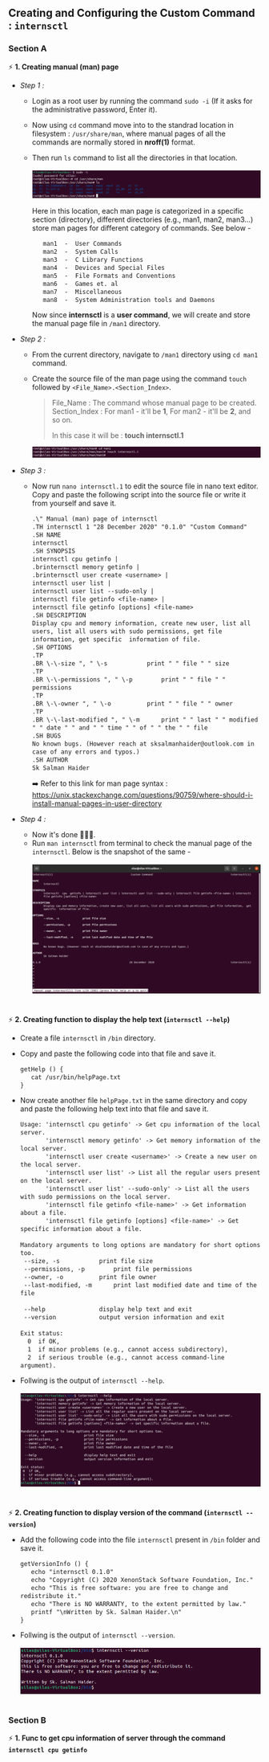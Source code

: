 ## Creating and Configuring the Custom Command : `internsctl`
### Section A
⚡ **1. Creating manual (man) page**
- *Step 1 :* 
  * Login as a root user by running the command `sudo -i` (If it asks for the administrative password, Enter it).
  * Now using `cd` command move into to the standrad location in filesystem : `/usr/share/man`, where manual pages of all the commands are normally stored in **nroff(1)** format.
  * Then run `ls` command to list all the directories in that location.\
  \
    <img src = "/images/img_1.png">
  
    Here in this location, each man page is categorized in a specific section (directory), different directories (e.g., man1, man2, man3...) store man pages for different category of commands. See below -
   
     ```
        man1  -  User Commands
        man2  -  System Calls
        man3  -  C Library Functions
        man4  -  Devices and Special Files
        man5  -  File Formats and Conventions
        man6  -  Games et. al
        man7  -  Miscellaneous
        man8  -  System Administration tools and Daemons
     ```
     Now since **internsctl** is a **user command**, we will create and store the manual page file in `/man1` directory.
   
- *Step 2 :*
  * From the current directory, navigate to `/man1` directory using `cd man1` command.
  * Create the source file of the man page using the command `touch` followed by `<File_Name>.<Section_Index>`.

    > File_Name : The command whose manual page to be created.\
    > Section_Index : For man1 - it'll be **1**, For man2 - it'll be **2**, and so on.
    >
    > In this case it will be : **touch internsctl.1**
    
    <img src = "/images/img_2.png">
- *Step 3 :*    
  * Now run `nano internsctl.1` to edit the source file in nano text editor. Copy and paste the following script into the source file or write it from yourself and save it.
    ```
    .\" Manual (man) page of internsctl
    .TH internsctl 1 "28 December 2020" "0.1.0" "Custom Command"
    .SH NAME
    internsctl
    .SH SYNOPSIS
    internsctl cpu getinfo |
    .brinternsctl memory getinfo |
    .brinternsctl user create <username> |
    internsctl user list |
    internsctl user list --sudo-only |
    internsctl file getinfo <file-name> |
    internsctl file getinfo [options] <file-name> 
    .SH DESCRIPTION
    Display cpu and memory information, create new user, list all users, list all users with sudo permissions, get file information, get specific  information of file.  
    .SH OPTIONS
    .TP
    .BR \-\-size ", " \-s			print " " file " " size
    .TP
    .BR \-\-permissions ", " \-p		print " " file " " permissions
    .TP
    .BR \-\-owner ", " \-o			print " " file " " owner
    .TP
    .BR \-\-last-modified ", " \-m		print " " last " " modified " " date " " and " " time " " of " " the " " file
    .SH BUGS
    No known bugs. (However reach at sksalmanhaider@outlook.com in case of any errors and typos.)
    .SH AUTHOR
    Sk Salman Haider
    ```
    ➡️ Refer to this link for man page syntax : https://unix.stackexchange.com/questions/90759/where-should-i-install-manual-pages-in-user-directory
    
- *Step 4 :*
  * Now it's done 🎉🔥🤩.
  * Run `man internsctl` from terminal to check the manual page of the `internsctl`. Below is the snapshot of the same -\
  \
    <img src = "/images/img_3.png">

#

⚡ **2. Creating function to display the help text (`internsctl --help`)** 

   * Create a file `internsctl` in `/bin` directory.
   * Copy and paste the following code into that file and save it.
    
      ```
      getHelp () {
	     cat /usr/bin/helpPage.txt
      }
      ```
   * Now create another file `helpPage.txt` in the same directory and copy and paste the following help text into that file and save it.
    
      ```
      Usage: 'internsctl cpu getinfo' -> Get cpu information of the local server.
       	     'internsctl memory getinfo' -> Get memory information of the local server.
             'internsctl user create <username>' -> Create a new user on the local server.
             'internsctl user list' -> List all the regular users present on the local server.
             'internsctl user list' --sudo-only' -> List all the users with sudo permissions on the local server.
             'internsctl file getinfo <file-name>' -> Get information about a file.
             'internsctl file getinfo [options] <file-name>' -> Get specific information about a file.

      Mandatory arguments to long options are mandatory for short options too.
       --size, -s			print file size
       --permissions, -p		print file permissions
       --owner, -o			print file owner
       --last-modified, -m		print last modified date and time of the file

       --help     			display help text and exit
       --version  			output version information and exit

      Exit status:
        0  if OK,
        1  if minor problems (e.g., cannot access subdirectory),
        2  if serious trouble (e.g., cannot access command-line argument).
      ```
   * Follwing is the output of `internsctl --help`.\
   \
     <img src = "/images/img_4.png">
   
#   
    
⚡ **2. Creating function to display version of the command (`internsctl --version`)**

   * Add the following code into the file `internsctl` present in `/bin` folder and save it.
      
      ```
      getVersionInfo () {
	     echo "internsctl 0.1.0"
	     echo "Copyright (C) 2020 XenonStack Software Foundation, Inc."
	     echo "This is free software: you are free to change and redistribute it."
	     echo "There is NO WARRANTY, to the extent permitted by law."
	     printf "\nWritten by Sk. Salman Haider.\n"
      }
      ```
   * Follwing is the output of `internsctl --version`.\
   \
     <img src = "/images/img_5.png">  
     
   #

### Section B
⚡ **1. Func to get cpu information of server through the command `internsctl cpu getinfo`**
     
